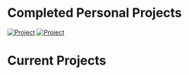 <!-- other projects -->
# Completed Personal Projects
[![Project](https://img.shields.io/badge/Project-Air_Quality_API-green)](https://github.com/tarasermolenko/PersonalProjects/tree/main/AQIPythonCMDLineAssignment)
[![Project](https://img.shields.io/badge/Project-Knowledge_Base)](https://github.com/tarasermolenko/PersonalProjects/tree/main/KnowledgeBase)


<!-- current projects -->
# Current Projects


